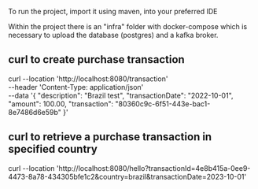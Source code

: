 To run the project, import it using maven, into your preferred IDE

Within the project there is an "infra" folder with docker-compose which is necessary to upload the database (postgres) and a kafka broker.


## curl to create purchase transaction ##
curl --location 'http://localhost:8080/transaction' \
--header 'Content-Type: application/json' \
--data '{
    "description": "Brazil test",
    "transactionDate": "2022-10-01",
    "amount": 100.00,
    "transaction": "80360c9c-6f51-443e-bac1-8e7486d6e59b"
}'


## curl to retrieve a purchase transaction in specified country ##
curl --location 'http://localhost:8080/hello?transactionId=4e8b415a-0ee9-4473-8a78-434305bfe1c2&country=brazil&transactionDate=2023-10-01'
